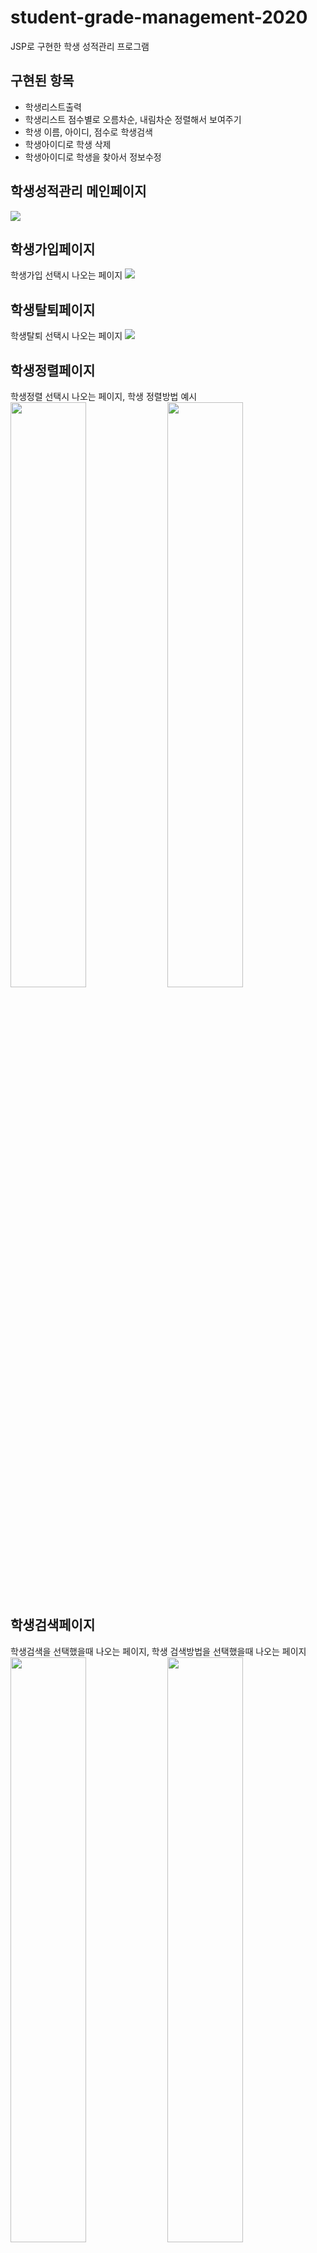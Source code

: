 # student-grade-management-2020
JSP로 구현한 학생 성적관리 프로그램

<h2>구현된 항목</h2>
<ul>
  <li>학생리스트출력</li>
  <li>학생리스트 점수별로 오름차순, 내림차순 정렬해서 보여주기</li>
  <li>학생 이름, 아이디, 점수로 학생검색</li>
  <li>학생아이디로 학생 삭제</li>
  <li>학생아이디로 학생을 찾아서 정보수정</li>
</ul>

<h2>학생성적관리 메인페이지</h2>
<img src="https://user-images.githubusercontent.com/51257552/103621219-35aafc00-4f78-11eb-8a85-3c5fa6e8c2c2.png"></img>

<h2>학생가입페이지</h2>
학생가입 선택시 나오는 페이지
<img src="https://user-images.githubusercontent.com/51257552/103621218-35126580-4f78-11eb-87c3-ef40f57f114b.png"></img>

<h2>학생탈퇴페이지</h2>
학생탈퇴 선택시 나오는 페이지
<img src="https://user-images.githubusercontent.com/51257552/103621222-36439280-4f78-11eb-8593-b7d36eb76048.png"></img>

<h2>학생정렬페이지</h2>
학생정렬 선택시 나오는 페이지, 학생 정렬방법 예시
<div>
  <img src="https://user-images.githubusercontent.com/51257552/103621224-36439280-4f78-11eb-99e6-bcb31b6f87ce.png" width="49%"></img>
  <img src="https://user-images.githubusercontent.com/51257552/103621225-36dc2900-4f78-11eb-8458-c69eaa2f1a17.png" width="49%"></img>
</div>

<h2>학생검색페이지</h2>
학생검색을 선택했을때 나오는 페이지, 학생 검색방법을 선택했을때 나오는 페이지
<div>
  <img src="https://user-images.githubusercontent.com/51257552/103621213-33e13880-4f78-11eb-9454-c2d661573c87.png" width="49%"></img>
  <img src="https://user-images.githubusercontent.com/51257552/103621217-35126580-4f78-11eb-8841-d4a96e618459.png" width="49%"></img>
<div>

<h2>학생정보수정페이지</h2>
학생정보수정을 선택했을때 나오는 페이지, 학생정보수정예시<br>
선택한 학생의 정보를 수정할때, 기본값으로 가장 최근까지 설정되어있었던 학생정보를 지정한다.
<div>
  <img src="https://user-images.githubusercontent.com/51257552/103622096-8c650580-4f79-11eb-8fd7-6b8f7a45c80a.png" width="49%"></img>
  <img src="https://user-images.githubusercontent.com/51257552/103622093-8bcc6f00-4f79-11eb-8791-58541e6e77c7.png" width="49%"></img>
<div>
